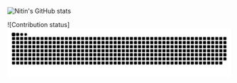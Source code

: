 ![Nitin's GitHub stats](https://github-readme-stats.vercel.app/api?username=nkthehustler&show_icons=true&theme=midnight-purple)

![Contribution status] <img src="https://raw.githubusercontent.com/Platane/snk/output/github-contribution-grid-snake.svg">

